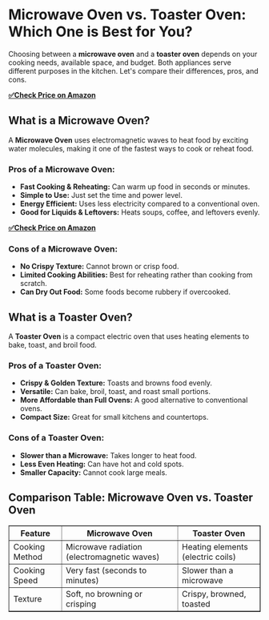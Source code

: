 <!DOCTYPE html>
<html lang="en">
<head>
    <meta charset="UTF-8">
    <meta name="viewport" content="width=device-width, initial-scale=1.0">
    <meta name="description" content="Microwave Oven vs. Toaster Oven: Which one is better for your kitchen? Compare their features, pros, and cons to make the right choice.">
    <meta name="keywords" content="Microwave Oven vs Toaster Oven, Best Kitchen Appliance, Microwave vs Toaster, Cooking Gadgets">
    <meta name="author" content="Your Name">
    <title>Microwave Oven vs. Toaster Oven: Which One Should You Choose?</title>
</head>
<body>

<h1>Microwave Oven vs. Toaster Oven: Which One is Best for You?</h1>

<p>Choosing between a <strong>microwave oven</strong> and a <strong>toaster oven</strong> depends on your cooking needs, available space, and budget. Both appliances serve different purposes in the kitchen. Let's compare their differences, pros, and cons.</p>

[**✅Check Price on Amazon**](https://amzn.to/3DkTEIr)

<h2>What is a Microwave Oven?</h2>
<p>A <strong>Microwave Oven</strong> uses electromagnetic waves to heat food by exciting water molecules, making it one of the fastest ways to cook or reheat food.</p>

<h3>Pros of a Microwave Oven:</h3>
<ul>
    <li><strong>Fast Cooking & Reheating:</strong> Can warm up food in seconds or minutes.</li>
    <li><strong>Simple to Use:</strong> Just set the time and power level.</li>
    <li><strong>Energy Efficient:</strong> Uses less electricity compared to a conventional oven.</li>
    <li><strong>Good for Liquids & Leftovers:</strong> Heats soups, coffee, and leftovers evenly.</li>
</ul>

[**✅Check Price on Amazon**](https://amzn.to/3DkTEIr)

<h3>Cons of a Microwave Oven:</h3>
<ul>
    <li><strong>No Crispy Texture:</strong> Cannot brown or crisp food.</li>
    <li><strong>Limited Cooking Abilities:</strong> Best for reheating rather than cooking from scratch.</li>
    <li><strong>Can Dry Out Food:</strong> Some foods become rubbery if overcooked.</li>
</ul>

<h2>What is a Toaster Oven?</h2>
<p>A <strong>Toaster Oven</strong> is a compact electric oven that uses heating elements to bake, toast, and broil food.</p>

<h3>Pros of a Toaster Oven:</h3>
<ul>
    <li><strong>Crispy & Golden Texture:</strong> Toasts and browns food evenly.</li>
    <li><strong>Versatile:</strong> Can bake, broil, toast, and roast small portions.</li>
    <li><strong>More Affordable than Full Ovens:</strong> A good alternative to conventional ovens.</li>
    <li><strong>Compact Size:</strong> Great for small kitchens and countertops.</li>
</ul>

<h3>Cons of a Toaster Oven:</h3>
<ul>
    <li><strong>Slower than a Microwave:</strong> Takes longer to heat food.</li>
    <li><strong>Less Even Heating:</strong> Can have hot and cold spots.</li>
    <li><strong>Smaller Capacity:</strong> Cannot cook large meals.</li>
</ul>

<h2>Comparison Table: Microwave Oven vs. Toaster Oven</h2>
<table border="1">
    <tr>
        <th>Feature</th>
        <th>Microwave Oven</th>
        <th>Toaster Oven</th>
    </tr>
    <tr>
        <td>Cooking Method</td>
        <td>Microwave radiation (electromagnetic waves)</td>
        <td>Heating elements (electric coils)</td>
    </tr>
    <tr>
        <td>Cooking Speed</td>
        <td>Very fast (seconds to minutes)</td>
        <td>Slower than a microwave</td>
    </tr>
    <tr>
        <td>Texture</td>
        <td>Soft, no browning or crisping</td>
        <td>Crispy, browned, toasted</td>
    </tr>
    <tr>
       
